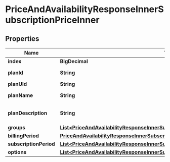 

# PriceAndAvailabilityResponseInnerSubscriptionPriceInner


## Properties

| Name | Type | Description | Notes |
|------------ | ------------- | ------------- | -------------|
|**index** | **BigDecimal** |  |  [optional] |
|**planId** | **String** | Id of the plan. |  [optional] |
|**planUId** | **String** |  |  [optional] |
|**planName** | **String** | Name of the plan. |  [optional] |
|**planDescription** | **String** | The description of the plan. |  [optional] |
|**groups** | [**List&lt;PriceAndAvailabilityResponseInnerSubscriptionPriceInnerGroupsInner&gt;**](PriceAndAvailabilityResponseInnerSubscriptionPriceInnerGroupsInner.md) |  |  [optional] |
|**billingPeriod** | [**PriceAndAvailabilityResponseInnerSubscriptionPriceInnerBillingPeriod**](PriceAndAvailabilityResponseInnerSubscriptionPriceInnerBillingPeriod.md) |  |  [optional] |
|**subscriptionPeriod** | [**List&lt;PriceAndAvailabilityResponseInnerSubscriptionPriceInnerSubscriptionPeriodInner&gt;**](PriceAndAvailabilityResponseInnerSubscriptionPriceInnerSubscriptionPeriodInner.md) |  |  [optional] |
|**options** | [**List&lt;PriceAndAvailabilityResponseInnerSubscriptionPriceInnerOptionsInner&gt;**](PriceAndAvailabilityResponseInnerSubscriptionPriceInnerOptionsInner.md) |  |  [optional] |



